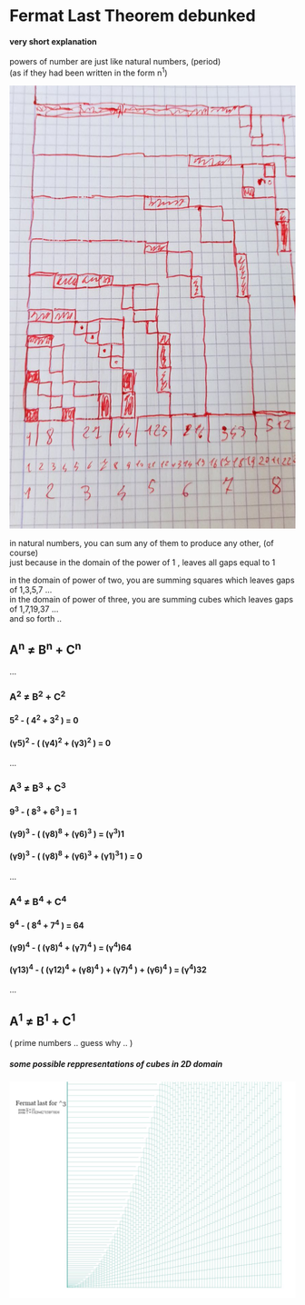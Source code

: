 # Fermat Last Theorem debunked
#### very short explanation  
powers of number are just like natural numbers, (period)  
(as if they had been written in the form n<sup>1</sup>)  

![making sense](fermat1.jpg)

in natural numbers, you can sum any of them to produce any other, (of course)    
just because in the domain of the power of 1 , leaves all gaps equal to 1  
  
in the domain of power of two,  you are summing squares which leaves gaps of 1,3,5,7 ...  
in the domain of power of three,  you are summing cubes   which leaves gaps of 1,7,19,37 ...  
and so forth ..  

## A<sup>n</sup> &ne; B<sup>n</sup> + C<sup>n</sup>  
... 

### A<sup>2</sup> &ne; B<sup>2</sup> + C<sup>2</sup>  
####  5<sup>2</sup> - ( 4<sup>2</sup> + 3<sup>2</sup> ) = 0  

####  (&gamma;5)<sup>2</sup> - ( (&gamma;4)<sup>2</sup> + (&gamma;3)<sup>2</sup> ) = 0  
...  
  
### A<sup>3</sup> &ne; B<sup>3</sup> + C<sup>3</sup>  
####  9<sup>3</sup> - ( 8<sup>3</sup> + 6<sup>3</sup> ) = 1  
####  (&gamma;9)<sup>3</sup> - ( (&gamma;8)<sup>8</sup> + (&gamma;6)<sup>3</sup> ) = (&gamma;<sup>3</sup>)1  
####  (&gamma;9)<sup>3</sup> - ( (&gamma;8)<sup>8</sup> + (&gamma;6)<sup>3</sup> + (&gamma;1)<sup>3</sup>1 ) =  0 
...   

### A<sup>4</sup> &ne; B<sup>4</sup> + C<sup>4</sup>  
####  9<sup>4</sup> - ( 8<sup>4</sup> + 7<sup>4</sup> ) = 64  
####  (&gamma;9)<sup>4</sup> - ( (&gamma;8)<sup>4</sup> + (&gamma;7)<sup>4</sup> ) = (&gamma;<sup>4</sup>)64  
####  (&gamma;13)<sup>4</sup> - ( (&gamma;12)<sup>4</sup> + (&gamma;8)<sup>4</sup> ) + (&gamma;7)<sup>4</sup> ) + (&gamma;6)<sup>4</sup> ) = (&gamma;<sup>4</sup>)32  
...  
  
## A<sup>1</sup> &ne; B<sup>1</sup> + C<sup>1</sup>  
( prime numbers .. guess why .. )  


##### some possible reppresentations of cubes in 2D domain  
![making sense](fermat2.jpg)  


